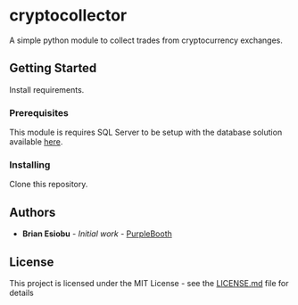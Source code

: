# cryptocollector

A simple python module to collect trades from cryptocurrency exchanges.

## Getting Started

Install requirements.

### Prerequisites

This module is requires SQL Server to be setup with the database solution available [here]().

### Installing

Clone this repository.

## Authors

* **Brian Esiobu** - *Initial work* - [PurpleBooth](https://github.com/besiobu)

## License

This project is licensed under the MIT License - see the [LICENSE.md](LICENSE.md) file for details